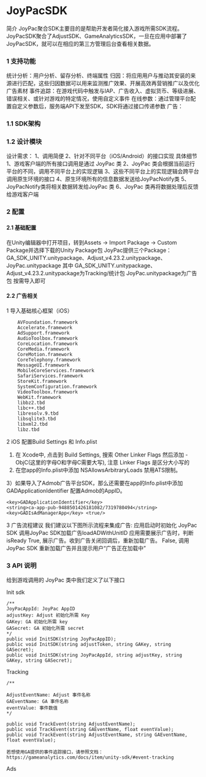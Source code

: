 # JoyPacSDK
简介
JoyPac聚合SDK主要目的是帮助开发者简化接入游戏所需SDK流程。JoyPacSDK聚合了AdjustSDK、GameAnalyticsSDK，一旦在应用中部署了JoyPacSDK，就可以在相应的第三方管理后台查看相关数据。
### 1 支持功能
统计分析：用户分析、留存分析、终端属性
归因：将应用用户与推动其安装的来源进行匹配，这些归因数据可以用来监测推广效果、开展高效再营销推广以及优化广告素材
事件追踪：在游戏代码中触发与IAP、广告收入、虚拟货币、等级进展、错误相关、或针对游戏的特定情况，使用自定义事件
在线参数：通过管理平台配置自定义参数后，服务端API下发至SDK，SDK将通过接口传递参数
广告：

### 1.1 SDK架构

### 1.2 设计模块
设计需求：
1、调用简便
2、针对不同平台（iOS/Android）的接口实现
具体细节
1、游戏客户端的所有接口调用是通过 JoyPac 类
2、JoyPac 类会根据当前运行平台的不同，调用不同平台上的实现逻辑
3、这些不同平台上的实现逻辑会跨平台调用原生环境的接口
4、原生环境所有的信息数据发送给JoyPacNotify类
5、JoyPacNotify类将相关数据转发给JoyPac 类
6、JoyPac 类再将数据处理后反馈给游戏客户端

### 2 配置
#### 2.1 基础配置
在Unity编辑器中打开项目，转到Assets → Import Package → Custom Package并选择下载的Unity Package包
JoyPac提供三个Package：GA_SDK_UNITY.unitypackage、Adjust_v4.23.2.unitypackage、JoyPac.unitypackage
其中
GA_SDK_UNITY.unitypackage、Adjust_v4.23.2.unitypackage为Tracking/统计包
JoyPac.unitypackage为广告包
按需导入即可

#### 2.2 广告相关
1  导入基础核心框架（iOS）
        
        AVFoundation.framework
        Accelerate.framework
        AdSupport.framework
        AudioToolbox.framework
        CoreLocation.framework
        CoreMedia.framework
        CoreMotion.framework
        CoreTelephony.framework
        MessageUI.framework
        MobileCoreServices.framework
        SafariServices.framework
        StoreKit.framework
        SystemConfiguration.framework
        VideoToolbox.framework
        WebKit.framework
        libbz2.tbd
        libc++.tbd
        libresolv.9.tbd
        libsqlite3.tbd
        libxml2.tbd
        libz.tbd
        
2 iOS 配置Build Settings 和 Info.plist

1) 在 Xcode中, 点击到 Build Settings, 搜索 Other Linker Flags 然后添加 -ObjC(这里的字母O和字母C需要大写), 注意 Linker Flags 是区分大小写的
2) 在您app的Info.plist中添加 NSAllowsArbitraryLoads 禁用ATS限制。


3）如果导入了Admob广告平台SDK，那么还需要在app的Info.plist中添加 GADApplicationIdentifier 配置Admob的AppID。

    <key>GADApplicationIdentifier</key>
    <string>ca-app-pub-9488501426181082/7319780494</string>
    <key>GADIsAdManagerApp</key> <true/>
    
    
3 广告流程建议
我们建议以下图所示流程来集成广告:
应用启动时初始化 JoyPac SDK
调用JoyPac SDK加载广告loadADWithUnitID
应用需要展示广告时，判断isReady
True, 展示广告。收到广告关闭回调后，重新加载广告。
False, 调用JoyPac SDK 重新加载广告并且提示用户“广告正在加载中”

### 3 API 说明
给到游戏调用的 JoyPac 类中我们定义了以下接口

Init sdk

    /**
    JoyPacAppId: JoyPac AppID
    adjustKey: Adjust 初始化所需 Key
    GAKey: GA 初始化所需 key
    GASecret: GA 初始化所需 secret
    */
    public void InitSDK(string JoyPacAppID);
    public void InitSDK(string adjustToken, string GAKey, string GASecret);
    public void InitSDK(string JoyPacAppId, string adjustKey, string GAKey, string GASecret);

Tracking

    /**
    
    AdjustEventName: Adjust 事件名称
    GAEventName: GA 事件名称
    eventValue: 事件数值
    */

    public void TrackEvent(string AdjustEventName);
    public void TrackEvent(string GAEventName, float eventValue);
    public void TrackEvent(string AdjustEventName, string GAEventName, float eventValue);

    若想使用GA提供的事件追踪接口，请参照文档：
    https://gameanalytics.com/docs/item/unity-sdk/#event-tracking
    
Ads
    
    

